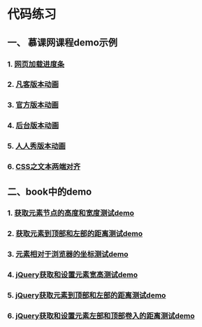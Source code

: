 # 代码练习
## 一、 慕课网课程demo示例
### 1. [网页加载进度条](http://wangyongjie.top/demo/网页加载进度条)
### 2. [凡客版本动画](http://wangyongjie.top/demo/css3动画演示/凡客版本动画.html)
### 3. [官方版本动画](http://wangyongjie.top/demo/css3动画演示/官方版本动画.html)
### 4. [后台版本动画](http://wangyongjie.top/demo/css3动画演示/后台版本动画.html)
### 5. [人人秀版本动画](http://wangyongjie.top/demo/css3动画演示/人人秀版本动画.html)
### 6. [CSS之文本两端对齐](http://wangyongjie.top/demo/CSS之文本两端对齐)



## 二、book中的demo
### 1. [获取元素节点的高度和宽度测试demo](http://wangyongjie.top/demo/book/获取元素节点的高度和宽度)
### 2. [获取元素到顶部和左部的距离测试demo](http://wangyongjie.top/demo/book/获取元素到顶部和左部的距离)
### 3. [元素相对于浏览器的坐标测试demo](http://wangyongjie.top/demo/book/元素相对于浏览器的坐标)
### 4. [jQuery获取和设置元素宽高测试demo](http://wangyongjie.top/demo/book/jQuery获取和设置元素宽高)
### 5. [jQuery获取元素到顶部和左部的距离测试demo](http://wangyongjie.top/demo/book/jQuery获取元素到顶部和左部的距离)
### 6. [jQuery获取和设置元素左部和顶部卷入的距离测试demo](http://wangyongjie.top/demo/book/jQuery获取和设置元素左部和顶部卷入的距离)
